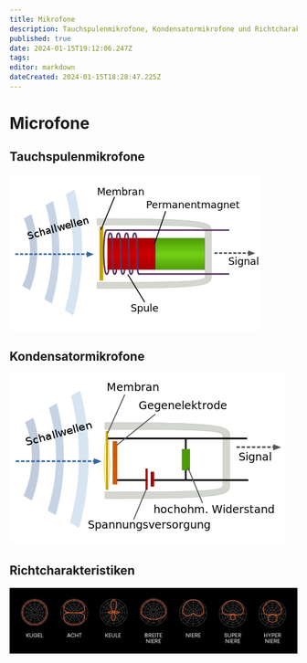 ```yaml
---
title: Mikrofone
description: Tauchspulenmikrofone, Kondensatormikrofone und Richtcharakteristiken
published: true
date: 2024-01-15T19:12:06.247Z
tags: 
editor: markdown
dateCreated: 2024-01-15T18:28:47.225Z
---
```


# Microfone
## Tauchspulenmikrofone
![aufbau_eines_tauchspulenmikrofons.png](/ton/aufbau_eines_tauchspulenmikrofons.png)
## Kondensatormikrofone
![aufbau_eines_kondensatormikrofons.png](/ton/aufbau_eines_kondensatormikrofons.png)
## Richtcharakteristiken
![richtcharakteristiken.webp](/ton/richtcharakteristiken.webp)